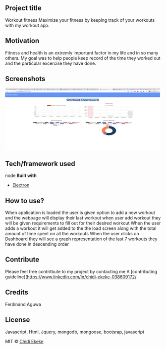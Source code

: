 ## Project title
Workout fitness
Maximize your fitness by keeping track of your workouts with my workout app.
## Motivation
Fitness and health is an extremly important factor in my life and in so many others. My goal was to help people keep record of the time they worked out and the particular excercise they have done. 
## Screenshots
 <img src="workut-dashboard.png" alt="workoutpic" width="500" height="200">

## Tech/framework used
node
<b>Built with</b>
- [Electron](https://electron.atom.io)


## How to use?
When application is loaded the user is given option to
add a new workout and the webpage will display their last workout 
when user add workout they will be given requirements to fill out for their desired workout
When the user adds a workout it will get added to the the load screen along with the total amount of time spent on all the workouts
When the user clicks on Dashboard they will see a graph representation of the last 7 workouts they have done in descending order


## Contribute

Please feel free contritbute to my project by contacting me  A [contributing guideline](https://www.linkedin.com/in/chidi-ekeke-038609172/
## Credits
Ferdinand Aguwa

## License
Javascript, Html, Jquery, mongodb, mongoose, bootsrap, javascript

MIT © [Chidi Ekeke]()